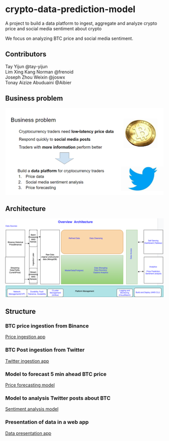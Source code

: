 # crypto-data-prediction-model
A project to build a data platform to ingest, aggregate and analyze crypto price and social media sentiment about crypto

We focus on analyzing BTC price and social media sentiment.

## Contributors
Tay Yijun @tay-yijun  
Lim Xing Kang Norman @frenoid  
Joseph Zhou Weixin @joswx  
Tonay Aizize Abuduaini @Aibier

## Business problem
![image](images/business-problem.png)

## Architecture
![image](images/overall-data-arch.png)

## Structure

### BTC price ingestion from Binance
[Price ingestion app](./streaming-service)

### BTC Post ingestion from Twitter 
[Twitter ingestion app](./twitter-service)

### Model to forecast 5 min ahead BTC price
[Price forecasting model](./price-forecasting)

### Model to analysis Twitter posts about BTC
[Sentiment analysis model](./sentiment-analysis)

### Presentation of data in a web app
[Data presentation app](./web-application)

